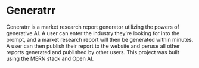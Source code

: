 # Generatrr

Generatrr is a market research report generator utilizing the powers of generative AI. A user can enter the industry they're looking for into the prompt, and a market research report will then be generated within minutes. A user can then publish their report to the website and peruse all other reports generated and published by other users. This project was built using the MERN stack and Open AI. 
